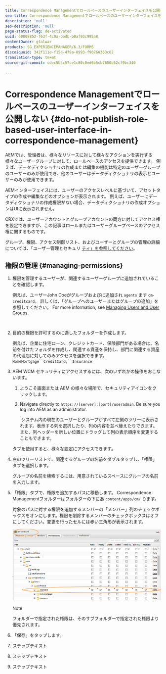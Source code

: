 ```yaml
---
title: Correspondence Managementでロールベースのユーザーインターフェイスを公開しない
seo-title: Correspondence Managementでロールベースのユーザーインターフェイスを公開しない
description: 'null'
seo-description: 'null'
page-status-flag: de-activated
uuid: 60808852-f63f-4c0a-badb-b0af93c995a8
contentOwner: gtalwar
products: SG_EXPERIENCEMANAGER/6.3/FORMS
discoiquuid: 342f111e-f15a-4f9a-8993-f90760363c02
translation-type: tm+mt
source-git-commit: cdec5b3c57ce1c80c0ed6b5cb7650b52cf9bc340

---
```



# Correspondence Managementでロールベースのユーザーインターフェイスを公開しない {#do-not-publish-role-based-user-interface-in-correspondence-management}

AEMでは、管理者は、様々なリソースに対して様々なアクションを実行する様々なユーザーグループに対して、ロールベースのアクセスを提供できます。 例えば、データディクショナリの作成または編集の機能は特定のユーザーグループのユーザーのみが使用でき、他のユーザーはデータディクショナリの表示とユーザーのみが使用できます。

AEMインターフェイスには、ユーザーのアクセスレベルに基づいて、アセットタイプの作成や編集などのオプションが表示されます。 例えば、ユーザーにデータディクショナリの作成権限がない場合、データディクショナリの作成オプションはUIに表示されません。

CRXでは、ユーザーアカウントとグループアカウントの両方に対してアクセス権を設定できますが、この記事はロールまたはユーザーグループベースのアクセス権に関するものです。

グループ、権限、アクセス制御リスト、およびユーザーとグループの管理の詳細については、「ユーザー管理とセキュリ [ティ」を参照してください](/help/sites-administering/security.md)。

## 権限の管理 {#managing-permissions}

1. 権限を管理するユーザーが、関連するユーザーグループに追加されていることを確認します。

   例えば、ユーザーJohn Doeがグループおよびに追加され `agents` ます `cm-creditcard`。 詳しくは、「グループへのユーザーまたはグループの追加」を参照してください。 For more information, see [Managing Users and User Groups](/help/communities/users.md).

   ![]()

1. 目的の権限を許可するのに適したフォルダーを作成します。

   例えば、企業に住宅ローン、クレジットカード、保険部門がある場合は、名前を付けたフォルダを作成し、関連する資産を保持し、部門に関連する資産の代理店に対してのみアクセスを選択できます。 `HomeMortgage``CreditCard,``Insurance`

1. AEM WCM セキュリティにアクセスするには、次のいずれかの操作をおこないます。

   1. ようこそ画面または AEM の様々な場所で、セキュリティアイコンをクリックします。

   1. Navigate directly to `https://[server]:[port]/useradmin`. Be sure you log into AEM as an administrator.

      ![]()
   システム内の現在のユーザーとグループがすべて左側のツリーに表示されます。表示する列を選択したり、列の内容を並べ替えたりできます。また、列ヘッダーを新しい位置にドラッグして列の表示順序を変更することもできます。

   タブを使用すると、様々な設定にアクセスできます。

1. 左のツリーリストで、関連するグループの名前をダブルタップし、「権限」タブを選択します。

   グループの名前を検索するには、用意されているスペースにグループの名前を入力します。

1. 「権限」タブで、権限を追加するパスに移動します。 Correspondence Managementフォルダーはフォルダーの下にあ `content/apps/cm/` ります。

   対象のパスに対する権限を追加するメンバーの「メンバー」列のチェックボックスをオンにします。権限を削除するメンバーのチェックボックスはオフにしてください。変更を行ったセルには赤い三角形が表示されます。

   ![useradmin-creditcard](assets/useradmin-creditcard.png)

   >[!NOTE]
   >
   >フォルダーで指定された権限は、そのサブフォルダーで指定された権限より優先されます。

1. 「保存」をタップします。
1. ステップテキスト
1. ステップテキスト
1. ステップテキスト

